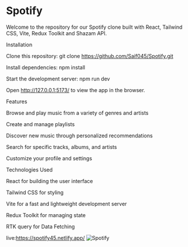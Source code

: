 # Spotify
Welcome to the repository for our Spotify clone built with React, Tailwind CSS, Vite,  Redux Toolkit and Shazam API.


Installation


Clone this repository: git clone https://github.com/Saif045/Spotify.git 

Install dependencies: npm install 

Start the development server: npm run dev 

Open http://127.0.0.1:5173/ to view the app in the browser.


Features


Browse and play music from a variety of genres and artists

Create and manage playlists

Discover new music through personalized recommendations

Search for specific tracks, albums, and artists

Customize your profile and settings


Technologies Used


React for building the user interface

Tailwind CSS for styling

Vite for a fast and lightweight development server

Redux Toolkit for managing state

RTK query for Data Fetching


live:https://spotify45.netlify.app/
![Spotify](https://user-images.githubusercontent.com/106855656/209869005-b615f805-6b4f-4aa1-9b44-f480787f1a44.PNG)
